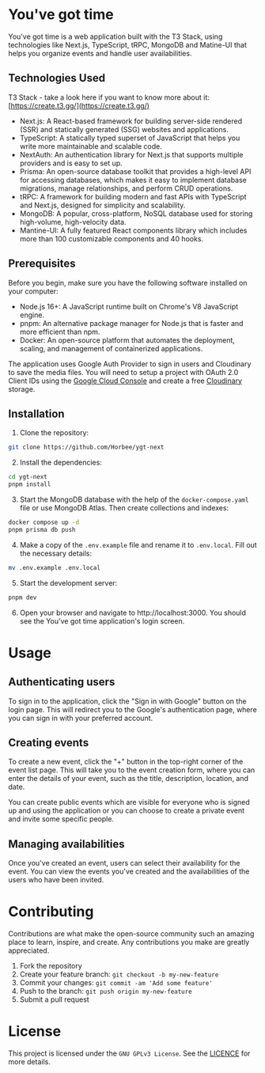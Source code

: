 # You've got time

You've got time is a web application built with the T3 Stack, using technologies like Next.js, TypeScript, tRPC, MongoDB and Matine-UI that helps you organize events and handle user availabilities.

## Technologies Used

T3 Stack - take a look here if you want to know more about it: [https://create.t3.gg/](https://create.t3.gg/)

- Next.js: A React-based framework for building server-side rendered (SSR) and statically generated (SSG) websites and applications.
- TypeScript: A statically typed superset of JavaScript that helps you write more maintainable and scalable code.
- NextAuth: An authentication library for Next.js that supports multiple providers and is easy to set up.
- Prisma: An open-source database toolkit that provides a high-level API for accessing databases, which makes it easy to implement database migrations, manage relationships, and perform CRUD operations.
- tRPC: A framework for building modern and fast APIs with TypeScript and Next.js, designed for simplicity and scalability.
- MongoDB: A popular, cross-platform, NoSQL database used for storing high-volume, high-velocity data.
- Mantine-UI: A fully featured React components library which includes more than 100 customizable components and 40 hooks.

## Prerequisites

Before you begin, make sure you have the following software installed on your computer:

- Node.js 16+: A JavaScript runtime built on Chrome's V8 JavaScript engine.
- pnpm: An alternative package manager for Node.js that is faster and more efficient than npm.
- Docker: An open-source platform that automates the deployment, scaling, and management of containerized applications.

The application uses Google Auth Provider to sign in users and Cloudinary to save the media files. You will need to setup a project with OAuth 2.0 Client IDs using the [Google Cloud Console](https://console.cloud.google.com/) and create a free [Cloudinary](https://cloudinary.com/) storage.

## Installation

1. Clone the repository:

```bash
git clone https://github.com/Horbee/ygt-next
```

2. Install the dependencies:

```bash
cd ygt-next
pnpm install
```

3. Start the MongoDB database with the help of the `docker-compose.yaml` file or use MongoDB Atlas. Then create collections and indexes:

```bash
docker compose up -d
pnpm prisma db push
```

4. Make a copy of the `.env.example` file and rename it to `.env.local`. Fill out the necessary details:

```bash
mv .env.example .env.local
```

5. Start the development server:

```bash
pnpm dev
```

6. Open your browser and navigate to http://localhost:3000. You should see the You've got time application's login screen.

# Usage

## Authenticating users

To sign in to the application, click the "Sign in with Google" button on the login page. This will redirect you to the Google's authentication page, where you can sign in with your preferred account.

## Creating events

To create a new event, click the "+" button in the top-right corner of the event list page. This will take you to the event creation form, where you can enter the details of your event, such as the title, description, location, and date.

You can create public events which are visible for everyone who is signed up and using the application or you can choose to create a private event and invite some specific people.

## Managing availabilities

Once you've created an event, users can select their availability for the event.
You can view the events you've created and the availabilities of the users who have been invited.

# Contributing

Contributions are what make the open-source community such an amazing place to learn, inspire, and create. Any contributions you make are greatly appreciated.

1. Fork the repository
2. Create your feature branch: `git checkout -b my-new-feature`
3. Commit your changes: `git commit -am 'Add some feature'`
4. Push to the branch: `git push origin my-new-feature`
5. Submit a pull request

# License

This project is licensed under the `GNU GPLv3 License`. See the [LICENCE](https://github.com/Horbee/ygt-next/blob/master/LICENSE) for more details.
